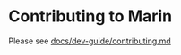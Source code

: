 # Contributing to Marin

Please see [docs/dev-guide/contributing.md](docs/dev-guide/contributing.md)
